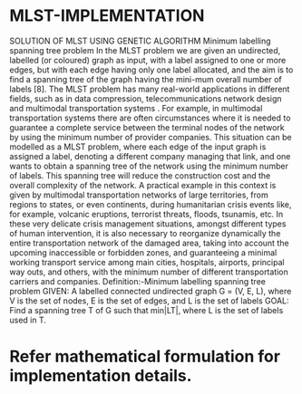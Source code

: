 # MLST-IMPLEMENTATION
SOLUTION OF MLST USING GENETIC ALGORITHM
 Minimum labelling spanning tree problem
In the MLST problem we are given an undirected, labelled (or coloured) graph as input, with a label assigned to one or more edges, but with each edge having only one label allocated, and the aim is to find a spanning tree of the graph having the mini-mum overall number of labels [8]. The MLST problem has many real-world applications in different fields, such as in data compression, telecommunications network design and multimodal transportation systems . For example, in multimodal transportation systems there are often circumstances where it is needed to guarantee a complete service between the terminal nodes of the network by using the minimum number of provider companies. This situation can be modelled as a MLST problem, where each edge of the input graph is assigned a label, denoting a different company managing that link, and one wants to obtain a spanning tree of the network using the minimum number of labels. This spanning tree will reduce the construction cost and the overall complexity of the network. A practical example in this context is given by multimodal transportation networks of large territories, from regions to states, or even continents, during humanitarian crisis events like, for example, volcanic eruptions, terrorist threats, floods, tsunamis, etc. In these very delicate crisis management situations, amongst different types of human intervention, it is also necessary to reorganize dynamically the entire transportation network of the damaged area, taking into account the upcoming inaccessible or forbidden zones, and guaranteeing a minimal working transport service among main cities, hospitals, airports, principal way outs, and others, with the minimum number of different transportation carriers and companies.
Definition:-Minimum labelling spanning tree problem
GIVEN: A labelled connected undirected graph G = (V, E, L), where V is the set of nodes, E is the set of edges, and L is the set of labels 
GOAL: Find a spanning tree T of G such that min|LT|, where L is the set of labels used in T.
           


# Refer mathematical formulation for implementation details.

